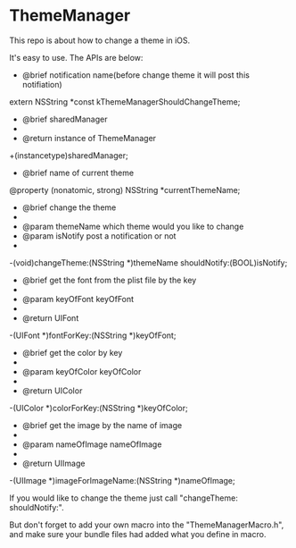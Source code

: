# ThemeManager
This repo is about how to change a theme in iOS.

It's easy to use.
The APIs are below:

 *  @brief  notification name(before change theme it will post this notifiation)

extern NSString *const kThemeManagerShouldChangeTheme;

 *  @brief sharedManager
 *
 *  @return instance of ThemeManager

+(instancetype)sharedManager;

 *  @brief  name of current theme

@property (nonatomic, strong) NSString *currentThemeName;

 *  @brief  change the theme
 *
 *  @param themeName which theme would you like to change
 *  @param isNotify  post a notification or not
 *  
-(void)changeTheme:(NSString *)themeName shouldNotify:(BOOL)isNotify;

 *  @brief  get the font from the plist file by the key
 *
 *  @param keyOfFont keyOfFont
 *
 *  @return UIFont
 
-(UIFont *)fontForKey:(NSString *)keyOfFont;


 *  @brief  get the color by key
 *
 *  @param keyOfColor keyOfColor
 *
 *  @return UIColor

-(UIColor *)colorForKey:(NSString *)keyOfColor;


 *  @brief  get the image by the name of image
 *
 *  @param nameOfImage nameOfImage
 *
 *  @return UIImage
 
-(UIImage *)imageForImageName:(NSString *)nameOfImage;

If you would like to change the theme just call "changeTheme: shouldNotify:".

But don't forget to add your own macro into the "ThemeManagerMacro.h", and make sure your bundle files had added what you define in macro.
